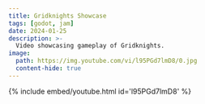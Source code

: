 ```yaml
---
title: Gridknights Showcase
tags: [godot, jam]
date: 2024-01-25
description: >-
  Video showcasing gameplay of Gridknights.
image:
  path: https://img.youtube.com/vi/l95PGd7lmD8/0.jpg
  content-hide: true
---
```

{% include embed/youtube.html id='l95PGd7lmD8' %}
